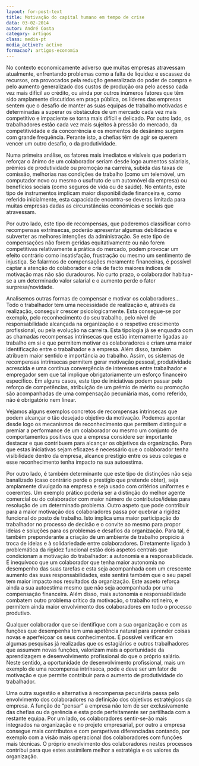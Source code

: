 ```yaml
---
layout: for-post-text
title: Motivação do capital humano em tempo de crise
data: 03-02-2014
autor: André Costa
category: artigos
class: media-pt
media_active?: active
formacao?: artigos-economia
---
```

No contexto economicamente adverso que muitas empresas atravessam atualmente, enfrentando problemas como a falta de liquidez e escassez de recursos, ora provocados pela redução generalizada do poder de compra e pelo aumento generalizado dos custos de produção ora pelo acesso cada vez mais difícil ao crédito, ou ainda por outros inúmeros fatores que têm sido amplamente discutidos em praça pública, os líderes das empresas sentem que o desafio de manter as suas equipas de trabalho motivadas e determinadas a superar os obstáculos de um mercado cada vez mais competitivo e impaciente se torna mais difícil e delicado. Por outro lado, os trabalhadores estão cada vez mais sujeitos à pressão do mercado, da competitividade e da concorrência e os momentos de desânimo surgem com grande frequência. Perante isto, a chefias têm de agir se querem vencer um outro desafio, o da produtividade.

Numa primeira análise, os fatores mais imediatos e visíveis que poderiam reforçar o ânimo de um colaborador seriam desde logo aumentos salariais, prémios de produtividade ou promoção na carreira, subida das taxas de comissão, melhorias nas condições de trabalho (como um telemóvel, um computador novo ou mesmo o usufruto de um automóvel da empresa) ou benefícios sociais (como seguros de vida ou de saúde). No entanto, este tipo de instrumentos implicam maior disponibilidade financeira e, como referido inicialmente, esta capacidade encontra-se deveras limitada para muitas empresas dadas as circunstâncias económicas e sociais que atravessam.

Por outro lado, este tipo de recompensas, que poderemos classificar como recompensas extrínsecas, poderão apresentar algumas debilidades e subverter as melhores intenções da administração. Se este tipo de compensações não forem geridas equitativamente ou não forem competitivas relativamente à prática do mercado, podem provocar um efeito contrário como insatisfação, frustração ou mesmo um sentimento de injustiça. Se falarmos de compensações meramente financeiras, é possível captar a atenção do colaborador e cria de facto maiores índices de motivação mas não são duradouros. No curto prazo, o colaborador habitua-se a um determinado valor salarial e o aumento perde o fator surpresa/novidade.

Analisemos outras formas de compensar e motivar os colaboradores… Todo o trabalhador tem uma necessidade de realização e, através da realização, conseguir crescer psicologicamente. Esta consegue-se por exemplo, pelo reconhecimento do seu trabalho, pelo nível de responsabilidade alcançada na organização e o respetivo crescimento profissional, ou pela evolução na carreira. Esta tipologia já se enquadra com as chamadas recompensas intrínsecas que estão internamente ligadas ao trabalho em si e que permitem motivar os colaboradores e criam uma maior identificação entre o trabalhador e a empresa. Além disso, também atribuem maior sentido e importância ao trabalho. Assim, os sistemas de recompensas intrínsecas permitem gerar motivação pessoal, produtividade acrescida e uma contínua convergência de interesses entre trabalhador e empregador sem que tal implique obrigatoriamente um esforço financeiro específico. Em alguns casos, este tipo de iniciativas podem passar pelo reforço de competências, atribuição de um prémio de mérito ou promoção são acompanhadas de uma compensação pecuniária mas, como referido, não é obrigatório nem linear.

Vejamos alguns exemplos concretos de recompensas intrínsecas que podem alcançar o tão desejado objetivo da motivação. Podemos apontar desde logo os mecanismos de reconhecimento que permitem distinguir e premiar a performance de um colaborador ou mesmo um conjunto de comportamentos positivos que a empresa considere ser importante destacar e que contribuem para alcançar os objetivos da organização. Para que estas iniciativas sejam eficazes é necessário que o colaborador tenha visibilidade dentro da empresa, alcance prestígio entre os seus colegas e esse reconhecimento tenha impacto na sua autoestima.

Por outro lado, é também determinante que este tipo de distinções não seja banalizado (caso contrário perde o prestígio que pretende obter), seja amplamente divulgado na empresa e seja usado com critérios uniformes e coerentes. Um exemplo prático poderia ser a distinção do melhor agente comercial ou do colaborador com maior número de contributos/ideias para resolução de um determinado problema. Outro aspeto que pode contribuir para a maior motivação dos colaboradores passa por quebrar a rigidez funcional do posto de trabalho. Isto implica uma maior participação do trabalhador no processo de decisão e o convite ao mesmo para propor ideias e soluções para os problemas e desafios da organização. Para tal, é também preponderante a criação de um ambiente de trabalho propício à troca de ideias e à solidariedade entre colaboradores. Diretamente ligado à problemática da rigidez funcional estão dois aspetos centrais que condicionam a motivação do trabalhador: a autonomia e a responsabilidade. É inequívoco que um colaborador que tenha maior autonomia no desempenho das suas tarefas e esta seja acompanhada com um crescente aumento das suas responsabilidades, este sentirá também que o seu papel tem maior impacto nos resultados da organização. Este aspeto reforça ainda a sua autoestima mesmo que não seja acompanhada por uma compensação financeira. Além disso, mais autonomia e responsabilidade combatem outro problema crítico da motivação, o trabalho rotineiro, e permitem ainda maior envolvimento dos colaboradores em todo o processo produtivo.

Qualquer colaborador que se identifique com a sua organização e com as funções que desempenha tem uma apetência natural para aprender coisas novas e aperfeiçoar os seus conhecimentos. É possível verificar em algumas pesquisas já realizadas que os estagiários e outros trabalhadores que assumem novas funções, valorizam mais a oportunidade da aprendizagem e desenvolvimento profissional do que o próprio salário. Neste sentido, a oportunidade de desenvolvimento profissional, mais um exemplo de uma recompensa intrínseca, pode e deve ser um fator de motivação e que permite contribuir para o aumento de produtividade do trabalhador.

Uma outra sugestão e alternativa à recompensa pecuniária passa pelo envolvimento dos colaboradores na definição dos objetivos estratégicos da empresa. A função de “pensar” a empresa não tem de ser exclusivamente das chefias ou da gerência e esta pode perfeitamente ser partilhada com a restante equipa. Por um lado, os colaboradores sentir-se-ão mais integrados na organização e no projeto empresarial, por outro a empresa consegue mais contributos e com perspetivas diferenciadas contando, por exemplo com a visão mais operacional dos colaboradores com funções mais técnicas. O próprio envolvimento dos colaboradores nestes processos contribui para que estes assimilem melhor a estratégia e os valores da organização.
